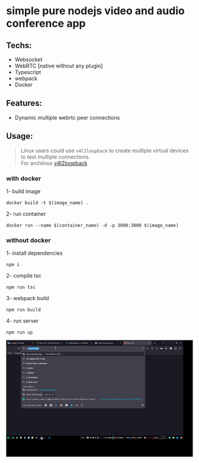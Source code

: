 # simple pure nodejs video and audio conference app

## Techs:

- Websocket
- WebRTC [native without any plugin]
- Typescript
- webpack
- Docker

## Features:

- Dynamic multiple webrtc peer connections

## Usage:
> Linux users could use `v4l2loopback` to create multiple virtual devices to test multiple connections.<br/>
> For archlinux [v4l2loopback](https://wiki.archlinux.org/title/V4l2loopback)

### with docker

1- build image
```console
docker build -t $(image_name) .
```
2- run container
```console
docker run --name $(container_name) -d -p 3000:3000 $(image_name)
```

### without docker

1- install dependencies
```console
npm i
```
2- compile tsc
```console
npm run tsc
```
3- webpack build
```console
npm run build
```
4- run server
```console
npm run up
```


<img src="preview.gif" width="600"/>
